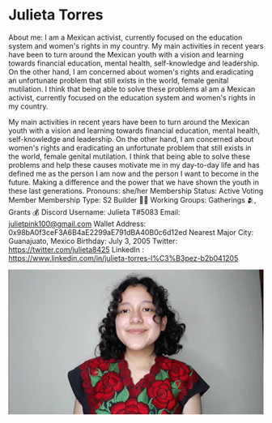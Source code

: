# Julieta Torres

About me: I am a Mexican activist, currently focused on the education system and women's rights in my country. My main activities in recent years have been to turn around the Mexican youth with a vision and learning towards financial education, mental health, self-knowledge and leadership. On the other hand, I am concerned about women's rights and eradicating an unfortunate problem that still exists in the world, female genital mutilation. I think that being able to solve these problems aI am a Mexican activist, currently focused on the education system and women's rights in my country. 

My main activities in recent years have been to turn around the Mexican youth with a vision and learning towards financial education, mental health, self-knowledge and leadership. On the other hand, I am concerned about women's rights and eradicating an unfortunate problem that still exists in the world, female genital mutilation. I think that being able to solve these problems and help these causes motivate me in my day-to-day life and has defined me as the person I am now and the person I want to become in the future. Making a difference and the power that we have shown the youth in these last generations.
Pronouns: she/her
Membership Status: Active Voting Member
Membership Type: S2 Builder 🧑‍🚀
Working Groups: Gatherings 🫂, Grants 💰
Discord Username: Julieta T#5083
Email: julietpink100@gmail.com
Wallet Address: 0x98bA0f3ceF3A6B4aE2299aE791dBA40B0c6d12ed
Nearest Major City: Guanajuato, Mexico
Birthday: July 3, 2005
Twitter: https://twitter.com/julieta8425
LinkedIn : https://www.linkedin.com/in/julieta-torres-l%C3%B3pez-b2b041205

![Julieta.jpeg](Julieta%20Torres%208e956a6302f3464d8a472a59105683d0/Julieta.jpeg)